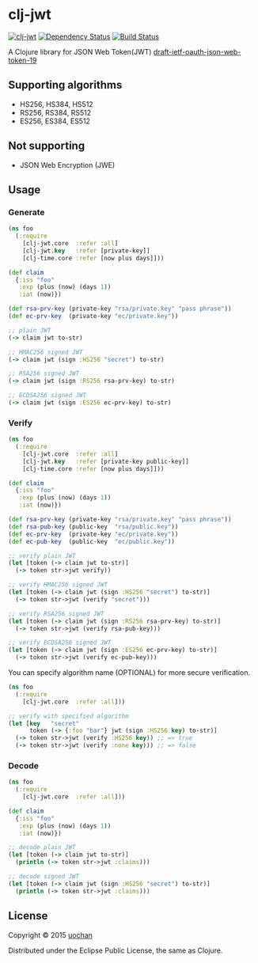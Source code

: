 # clj-jwt

[![clj-jwt](https://img.shields.io/clojars/v/yogsototh/clj-jwt.svg)](https://clojars.org/yogsototh/clj-jwt)
[![Dependency Status](https://www.versioneye.com/user/projects/53462a37e97a46e756000308/badge.png)](https://www.versioneye.com/user/projects/53462a37e97a46e756000308)
[![Build Status](https://travis-ci.org/yogsototh/clj-jwt.png?branch=master)](https://travis-ci.org/liquidz/clj-jwt)

A Clojure library for JSON Web Token(JWT) [draft-ietf-oauth-json-web-token-19](http://tools.ietf.org/html/draft-ietf-oauth-json-web-token-19)

## Supporting algorithms
 * HS256, HS384, HS512
 * RS256, RS384, RS512
 * ES256, ES384, ES512

## Not supporting
 * JSON Web Encryption (JWE)

## Usage

### Generate

```clojure
(ns foo
  (:require
    [clj-jwt.core  :refer :all]
    [clj-jwt.key   :refer [private-key]]
    [clj-time.core :refer [now plus days]]))

(def claim
  {:iss "foo"
   :exp (plus (now) (days 1))
   :iat (now)})

(def rsa-prv-key (private-key "rsa/private.key" "pass phrase"))
(def ec-prv-key  (private-key "ec/private.key"))

;; plain JWT
(-> claim jwt to-str)

;; HMAC256 signed JWT
(-> claim jwt (sign :HS256 "secret") to-str)

;; RSA256 signed JWT
(-> claim jwt (sign :RS256 rsa-prv-key) to-str)

;; ECDSA256 signed JWT
(-> claim jwt (sign :ES256 ec-prv-key) to-str)
```

### Verify

```clojure
(ns foo
  (:require
    [clj-jwt.core  :refer :all]
    [clj-jwt.key   :refer [private-key public-key]]
    [clj-time.core :refer [now plus days]]))

(def claim
  {:iss "foo"
   :exp (plus (now) (days 1))
   :iat (now)})

(def rsa-prv-key (private-key "rsa/private.key" "pass phrase"))
(def rsa-pub-key (public-key  "rsa/public.key"))
(def ec-prv-key  (private-key "ec/private.key"))
(def ec-pub-key  (public-key  "ec/public.key"))

;; verify plain JWT
(let [token (-> claim jwt to-str)]
  (-> token str->jwt verify))

;; verify HMAC256 signed JWT
(let [token (-> claim jwt (sign :HS256 "secret") to-str)]
  (-> token str->jwt (verify "secret")))

;; verify RSA256 signed JWT
(let [token (-> claim jwt (sign :RS256 rsa-prv-key) to-str)]
  (-> token str->jwt (verify rsa-pub-key)))

;; verify ECDSA256 signed JWT
(let [token (-> claim jwt (sign :ES256 ec-prv-key) to-str)]
  (-> token str->jwt (verify ec-pub-key)))
```

You can specify algorithm name (OPTIONAL) for more secure verification.

```clj
(ns foo
  (:require
    [clj-jwt.core  :refer :all]))

;; verify with specified algorithm
(let [key   "secret"
      token (-> {:foo "bar"} jwt (sign :HS256 key) to-str)]
  (-> token str->jwt (verify :HS256 key)) ;; => true
  (-> token str->jwt (verify :none key))) ;; => false
```

### Decode

```clj
(ns foo
  (:require
    [clj-jwt.core  :refer :all]))

(def claim
  {:iss "foo"
   :exp (plus (now) (days 1))
   :iat (now)})

;; decode plain JWT
(let [token (-> claim jwt to-str)]
  (println (-> token str->jwt :claims)))

;; decode signed JWT
(let [token (-> claim jwt (sign :HS256 "secret") to-str)]
  (println (-> token str->jwt :claims)))
```

## License

Copyright © 2015 [uochan](http://twitter.com/uochan)

Distributed under the Eclipse Public License, the same as Clojure.
